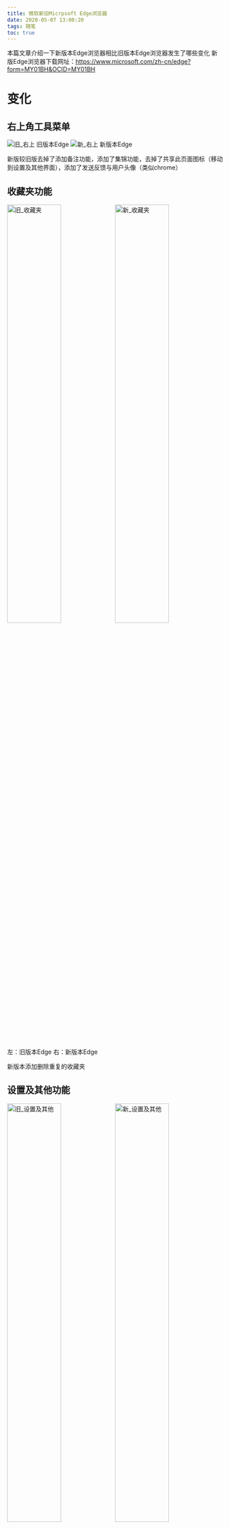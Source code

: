 ```yaml
---
title: 微软新旧Micrpsoft Edge浏览器
date: 2020-05-07 13:00:20
tags: 随笔
toc: true
---
```

本篇文章介绍一下新版本Edge浏览器相比旧版本Edge浏览器发生了哪些变化
新版Edge浏览器下载网址：https://www.microsoft.com/zh-cn/edge?form=MY01BH&OCID=MY01BH
<!--more-->
# 变化
## 右上角工具菜单
![旧_右上](旧_右上.png)
旧版本Edge
![新_右上](新_右上.png)
新版本Edge

新版较旧版去掉了添加备注功能，添加了集锦功能，去掉了共享此页面图标（移动到设置及其他界面），添加了发送反馈与用户头像（类似chrome）
## 收藏夹功能

<div><img width=50% src ="旧_收藏夹.png" alt="旧_收藏夹"/><img width=50% src ="新_收藏夹.png" alt="新_收藏夹"/></div>

左：旧版本Edge
右：新版本Edge

新版本添加删除重复的收藏夹
## 设置及其他功能

<div><img width=50% src ="旧_设置及其他.png" alt="旧_设置及其他"/><img width=50% src ="新_设置及其他.png" alt="新_设置及其他"/></div>

左：旧版本Edge
右：新版本Edge

新版添加了：
新建标签页、应用、集锦、共享、关闭浏览器
删除：
阅读列表、将此页面固定到任务栏
修改：
朗读此页面修改为大声朗读
## 设置及其他功能中的收藏夹
![新_收藏夹2](新_收藏夹2.png)
新版添加了导入功能，并且可以对收藏夹进行相应管理（旧版本在设置中）
## 旧版的阅读列表与新版的集锦
![阅读列表](阅读列表.png)
阅读列表
![集锦](集锦.png)
集锦

感觉这两个功能有些类似，阅读列表里面有备注功能的实例，新版没有备注功能
## 历史记录
![旧_历史记录](旧_历史记录.png)
旧版本Edge
![新_历史记录](新_历史记录.png)
新版本Edge

新版本历史记录与chrome类似
## 下载
![旧_下载](旧_下载.png)
旧版本Edge
![新_下载](新_下载.png)
新版本Edge

新版本与谷歌类似
注：新版下载文件默认直接下载，不会出现旧版本Edge下载文件的提示（设置中好像可以更改）
## 应用
新版本添加了应用功能，里面有管理应用和将此站点作为应用安装（暂不清楚此功能是做什么用的）
## 扩展
新版本中，微软做了与谷歌应用商店类似的网站（微软应用商店）进行安装扩展，且可以安装谷歌应用商店扩展，旧版本是在微软应用商店（UWP）进行安装
## 大声朗读

<div><img width=50% src ="旧_朗读.png" alt="旧_朗读"/><img width=50% src ="新_朗读.png" alt="新_朗读"/></div>

左：旧版本Edge
右：新版本Edge

旧版本语音助手只有三个，默认为huihui，新版本添加很多，默认为xiaoxiao，比旧版好了许多（旧版有些生硬）
## 更多工具

<div><img width=50% src ="旧_更多工具.png" alt="旧_更多工具"/><img width=50% src ="新_更多工具.png" alt="新_更多工具"/></div>

左：旧版本Edge
右：新版本Edge

新版本去掉了笔记和ie打开功能，添加保存网页，新版本只能固定到任务栏，旧版本支持固定到“开始”屏幕，新版本添加了任务栏固定向导和浏览器任务管理器（chrome）
## 开发人员工具
微软制作的浏览器，开发人员工具语言跟随浏览器语言，这次也不例外。
旧版本开发人员工具远远没有chrome的好用，部分功能还会卡死。此次的新版Edge，采用了谷歌开源内核，开发人员工具与chrome几乎一摸一样，而且还是中文，简直就是福利（英语不好的小白）
# 总结
## 变化
新版本基于谷歌开源Chromium内核开发，里面很多内容都与chrome相似，其实与旧版Edge没什么可比性，但是，微软对新版Edge进行了重制，以使习惯使用旧版Edge浏览器的用户适应新版
新版里面的设置功能，与chrome类似，与旧版本没有什么可比性，这里不进行比较
以上内容是从直观界面中发现的微小变化（新版对于旧版的还原度很高），可能不是很全。
当然，浏览器图标也是发生变化的，并且部分功能所对应的快捷键发生了变化
## 最后
2018年12月，微软正式确认，新的Edge浏览器将从EdgeHTML内核迁移为Chromium内核，截至2020年1月15日，新版Edge正式发布，记得当时还没有中文页面，在五月份左右，已经推出了中文下载页面，页面中下载安装，会覆盖之前版本，可以卸载，卸载后会恢复旧版
换了内核的Edge，总体来说感觉不错：谷歌有的功能它都有，并且可以随时更新（添加新功能）
